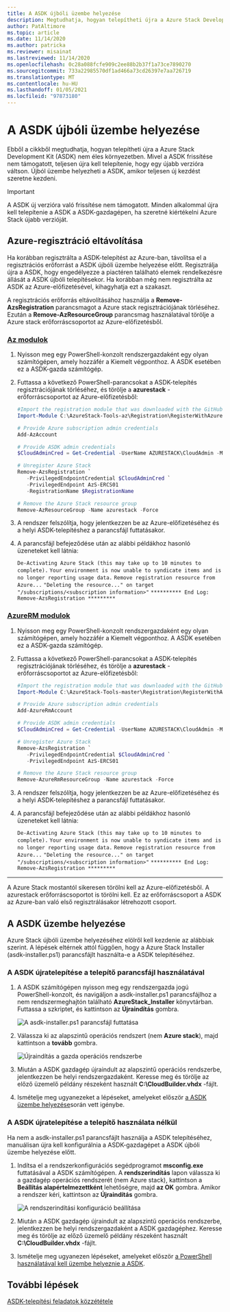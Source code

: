 ```yaml
---
title: A ASDK újbóli üzembe helyezése
description: Megtudhatja, hogyan telepítheti újra a Azure Stack Development Kit (ASDK).
author: PatAltimore
ms.topic: article
ms.date: 11/14/2020
ms.author: patricka
ms.reviewer: misainat
ms.lastreviewed: 11/14/2020
ms.openlocfilehash: 0c28a088fcfe909c2ee88b2b37f1a73ce7890270
ms.sourcegitcommit: 733a22985570df1ad466a73cd26397e7aa726719
ms.translationtype: MT
ms.contentlocale: hu-HU
ms.lasthandoff: 01/05/2021
ms.locfileid: "97873180"
---
```

# <a name="redeploy-the-asdk"></a>A ASDK újbóli üzembe helyezése
Ebből a cikkből megtudhatja, hogyan telepítheti újra a Azure Stack Development Kit (ASDK) nem éles környezetben. Mivel a ASDK frissítése nem támogatott, teljesen újra kell telepítenie, hogy egy újabb verzióra váltson. Újból üzembe helyezheti a ASDK, amikor teljesen új kezdést szeretne kezdeni.

> [!IMPORTANT]
> A ASDK új verzióra való frissítése nem támogatott. Minden alkalommal újra kell telepítenie a ASDK a ASDK-gazdagépen, ha szeretné kiértékelni Azure Stack újabb verzióját.

## <a name="remove-azure-registration"></a>Azure-regisztráció eltávolítása 
Ha korábban regisztrálta a ASDK-telepítést az Azure-ban, távolítsa el a regisztrációs erőforrást a ASDK újbóli üzembe helyezése előtt. Regisztrálja újra a ASDK, hogy engedélyezze a piactéren található elemek rendelkezésre állását a ASDK újbóli telepítésekor. Ha korábban még nem regisztrálta az ASDK az Azure-előfizetésével, kihagyhatja ezt a szakaszt.

A regisztrációs erőforrás eltávolításához használja a **Remove-AzsRegistration** parancsmagot a Azure stack regisztrációjának törléséhez. Ezután a **Remove-AzResourceGroup** parancsmag használatával törölje a Azure stack erőforráscsoportot az Azure-előfizetésből.

### <a name="az-modules"></a>[Az modulok](#tab/az)

1. Nyisson meg egy PowerShell-konzolt rendszergazdaként egy olyan számítógépen, amely hozzáfér a Kiemelt végponthoz. A ASDK esetében ez a ASDK-gazda számítógép.

2. Futtassa a következő PowerShell-parancsokat a ASDK-telepítés regisztrációjának törléséhez, és törölje a **azurestack** -erőforráscsoportot az Azure-előfizetésből:

   ```powershell    
   #Import the registration module that was downloaded with the GitHub tools
   Import-Module C:\AzureStack-Tools-az\Registration\RegisterWithAzure.psm1

   # Provide Azure subscription admin credentials
   Add-AzAccount

   # Provide ASDK admin credentials
   $CloudAdminCred = Get-Credential -UserName AZURESTACK\CloudAdmin -Message "Enter the cloud domain credentials to access the privileged endpoint"

   # Unregister Azure Stack
   Remove-AzsRegistration `
      -PrivilegedEndpointCredential $CloudAdminCred `
      -PrivilegedEndpoint AzS-ERCS01
      -RegistrationName $RegistrationName

   # Remove the Azure Stack resource group
   Remove-AzResourceGroup -Name azurestack -Force
   ```

3. A rendszer felszólítja, hogy jelentkezzen be az Azure-előfizetéséhez és a helyi ASDK-telepítéshez a parancsfájl futtatásakor.
4. A parancsfájl befejeződése után az alábbi példákhoz hasonló üzeneteket kell látnia:

    `De-Activating Azure Stack (this may take up to 10 minutes to complete).` `Your environment is now unable to syndicate items and is no longer reporting usage data.`
    `Remove registration resource from Azure...`
    `"Deleting the resource..." on target "/subscriptions/<subscription information>"`
    `********** End Log: Remove-AzsRegistration *********`

### <a name="azurerm-modules"></a>[AzureRM modulok](#tab/azurerm)

1. Nyisson meg egy PowerShell-konzolt rendszergazdaként egy olyan számítógépen, amely hozzáfér a Kiemelt végponthoz. A ASDK esetében ez a ASDK-gazda számítógép.

2. Futtassa a következő PowerShell-parancsokat a ASDK-telepítés regisztrációjának törléséhez, és törölje a **azurestack** -erőforráscsoportot az Azure-előfizetésből:

   ```powershell    
   #Import the registration module that was downloaded with the GitHub tools
   Import-Module C:\AzureStack-Tools-master\Registration\RegisterWithAzure.psm1

   # Provide Azure subscription admin credentials
   Add-AzureRmAccount

   # Provide ASDK admin credentials
   $CloudAdminCred = Get-Credential -UserName AZURESTACK\CloudAdmin -Message "Enter the cloud domain credentials to access the privileged endpoint"

   # Unregister Azure Stack
   Remove-AzsRegistration `
      -PrivilegedEndpointCredential $CloudAdminCred `
      -PrivilegedEndpoint AzS-ERCS01

   # Remove the Azure Stack resource group
   Remove-AzureRmResourceGroup -Name azurestack -Force
   ```

3. A rendszer felszólítja, hogy jelentkezzen be az Azure-előfizetéséhez és a helyi ASDK-telepítéshez a parancsfájl futtatásakor.
4. A parancsfájl befejeződése után az alábbi példákhoz hasonló üzeneteket kell látnia:

    `De-Activating Azure Stack (this may take up to 10 minutes to complete).` `Your environment is now unable to syndicate items and is no longer reporting usage data.`
    `Remove registration resource from Azure...`
    `"Deleting the resource..." on target "/subscriptions/<subscription information>"`
    `********** End Log: Remove-AzsRegistration *********`

---

A Azure Stack mostantól sikeresen törölni kell az Azure-előfizetésből. A azurestack erőforráscsoportot is törölni kell. Ez az erőforráscsoport a ASDK az Azure-ban való első regisztrálásakor létrehozott csoport.

## <a name="deploy-the-asdk"></a>A ASDK üzembe helyezése
Azure Stack újbóli üzembe helyezéséhez elölről kell kezdenie az alábbiak szerint. A lépések eltérnek attól függően, hogy a Azure Stack Installer (asdk-installer.ps1) parancsfájlt használta-e a ASDK telepítéséhez.

### <a name="redeploy-the-asdk-using-the-installer-script"></a>A ASDK újratelepítése a telepítő parancsfájl használatával
1. A ASDK számítógépen nyisson meg egy rendszergazda jogú PowerShell-konzolt, és navigáljon a asdk-installer.ps1 parancsfájlhoz a nem rendszermeghajtón található **AzureStack_Installer** könyvtárban. Futtassa a szkriptet, és kattintson az **Újraindítás** gombra.

   ![A asdk-installer.ps1 parancsfájl futtatása](media/asdk-redeploy/1.png)

2. Válassza ki az alapszintű operációs rendszert (nem **Azure stack**), majd kattintson a **tovább** gombra.

   ![Újraindítás a gazda operációs rendszerbe](media/asdk-redeploy/2.png)

3. Miután a ASDK gazdagép újraindult az alapszintű operációs rendszerbe, jelentkezzen be helyi rendszergazdaként. Keresse meg és törölje az előző üzemelő példány részeként használt **C:\CloudBuilder.vhdx** -fájlt.

4. Ismételje meg ugyanezeket a lépéseket, amelyeket először [a ASDK üzembe helyezése](asdk-install.md)során vett igénybe.

### <a name="redeploy-the-asdk-without-using-the-installer"></a>A ASDK újratelepítése a telepítő használata nélkül
Ha nem a asdk-installer.ps1 parancsfájlt használja a ASDK telepítéséhez, manuálisan újra kell konfigurálnia a ASDK-gazdagépet a ASDK újbóli üzembe helyezése előtt.

1. Indítsa el a rendszerkonfigurációs segédprogramot **msconfig.exe** futtatásával a ASDK számítógépen. A **rendszerindítás** lapon válassza ki a gazdagép operációs rendszerét (nem Azure stack), kattintson a **Beállítás alapértelmezettként** lehetőségre, majd **az OK** gombra. Amikor a rendszer kéri, kattintson az **Újraindítás** gombra.

      ![A rendszerindítási konfiguráció beállítása](media/asdk-redeploy/4.png)

2. Miután a ASDK gazdagép újraindult az alapszintű operációs rendszerbe, jelentkezzen be helyi rendszergazdaként a ASDK gazdagéphez. Keresse meg és törölje az előző üzemelő példány részeként használt **C:\CloudBuilder.vhdx** -fájlt.

3. Ismételje meg ugyanezen lépéseket, amelyeket először [a PowerShell használatával kell üzembe helyeznie a ASDK](asdk-deploy-powershell.md).


## <a name="next-steps"></a>További lépések
[ASDK-telepítési feladatok közzététele](asdk-post-deploy.md)




